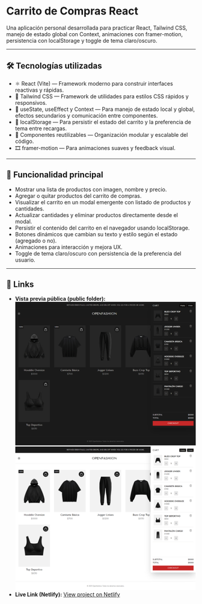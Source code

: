 # Carrito de Compras React

Una aplicación personal desarrollada para practicar React, Tailwind CSS, manejo de estado global con Context, animaciones con framer-motion, persistencia con localStorage y toggle de tema claro/oscuro.

---

## 🛠 Tecnologías utilizadas

- ⚛️ React (Vite) — Framework moderno para construir interfaces reactivas y rápidas.  
- 💨 Tailwind CSS — Framework de utilidades para estilos CSS rápidos y responsivos.  
- 🔄 useState, useEffect y Context — Para manejo de estado local y global, efectos secundarios y comunicación entre componentes.  
- 💾 localStorage — Para persistir el estado del carrito y la preferencia de tema entre recargas.  
- 🧩 Componentes reutilizables — Organización modular y escalable del código.  
- 🎞 framer-motion — Para animaciones suaves y feedback visual.  

---

## 🌈 Funcionalidad principal

- Mostrar una lista de productos con imagen, nombre y precio.  
- Agregar o quitar productos del carrito de compras.  
- Visualizar el carrito en un modal emergente con listado de productos y cantidades.  
- Actualizar cantidades y eliminar productos directamente desde el modal.  
- Persistir el contenido del carrito en el navegador usando localStorage.  
- Botones dinámicos que cambian su texto y estilo según el estado (agregado o no).  
- Animaciones para interacción y mejora UX.  
- Toggle de tema claro/oscuro con persistencia de la preferencia del usuario.

---

## 🔗 Links

- **Vista previa pública (public folder):** 
![Vista previa del proyecto](./public/preview/capture_1.png)
![Vista previa del proyecto](./public/preview/capture_2.png)
- **Live Link (Netlify):** [View project on Netlify](https://celadon-mooncake-66b847.netlify.app/)

